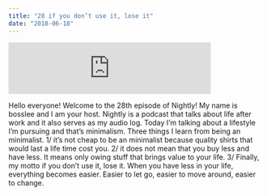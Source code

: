 ```yaml
---
title: "28 if you don’t use it, lose it"
date: "2018-06-18"
---
```


<iframe src="https://anchor.fm/bosslee/embed/episodes/28-If-you-dont-use-it--lose-it-e1ls1n" width="400px" height="102px" frameborder="0" scrolling="no"></iframe>

 Hello everyone! Welcome to the 28th episode of Nightly! My name is bosslee and I am your host. Nightly is a podcast that talks about life after work and it also serves as my audio log. Today I’m talking about a lifestyle I’m pursuing and that’s minimalism. Three things I learn from being an minimalist. 1/ it’s not cheap to be an minimalist because quality shirts that would last a life time cost you. 2/ it does not mean that you buy less and have less. It means only owing stuff that brings value to your life. 3/ Finally, my motto if you don’t use it, lose it. When you have less in your life, everything becomes easier. Easier to let go, easier to move around, easier to change.
